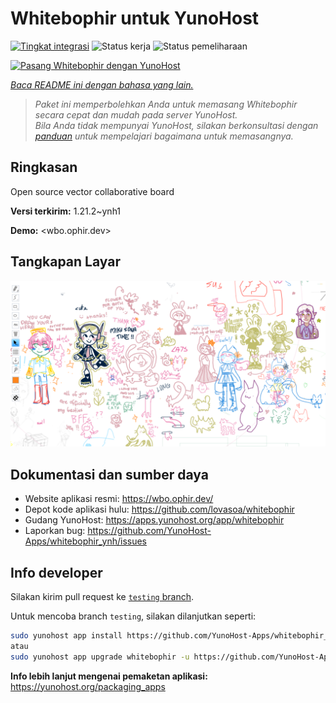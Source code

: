 <!--
N.B.: README ini dibuat secara otomatis oleh <https://github.com/YunoHost/apps/tree/master/tools/readme_generator>
Ini TIDAK boleh diedit dengan tangan.
-->

# Whitebophir untuk YunoHost

[![Tingkat integrasi](https://dash.yunohost.org/integration/whitebophir.svg)](https://ci-apps.yunohost.org/ci/apps/whitebophir/) ![Status kerja](https://ci-apps.yunohost.org/ci/badges/whitebophir.status.svg) ![Status pemeliharaan](https://ci-apps.yunohost.org/ci/badges/whitebophir.maintain.svg)

[![Pasang Whitebophir dengan YunoHost](https://install-app.yunohost.org/install-with-yunohost.svg)](https://install-app.yunohost.org/?app=whitebophir)

*[Baca README ini dengan bahasa yang lain.](./ALL_README.md)*

> *Paket ini memperbolehkan Anda untuk memasang Whitebophir secara cepat dan mudah pada server YunoHost.*  
> *Bila Anda tidak mempunyai YunoHost, silakan berkonsultasi dengan [panduan](https://yunohost.org/install) untuk mempelajari bagaimana untuk memasangnya.*

## Ringkasan

Open source vector collaborative board

**Versi terkirim:** 1.21.2~ynh1

**Demo:** <wbo.ophir.dev>

## Tangkapan Layar

![Tangkapan Layar pada Whitebophir](./doc/screenshots/screenshots.png)

## Dokumentasi dan sumber daya

- Website aplikasi resmi: <https://wbo.ophir.dev/>
- Depot kode aplikasi hulu: <https://github.com/lovasoa/whitebophir>
- Gudang YunoHost: <https://apps.yunohost.org/app/whitebophir>
- Laporkan bug: <https://github.com/YunoHost-Apps/whitebophir_ynh/issues>

## Info developer

Silakan kirim pull request ke [`testing` branch](https://github.com/YunoHost-Apps/whitebophir_ynh/tree/testing).

Untuk mencoba branch `testing`, silakan dilanjutkan seperti:

```bash
sudo yunohost app install https://github.com/YunoHost-Apps/whitebophir_ynh/tree/testing --debug
atau
sudo yunohost app upgrade whitebophir -u https://github.com/YunoHost-Apps/whitebophir_ynh/tree/testing --debug
```

**Info lebih lanjut mengenai pemaketan aplikasi:** <https://yunohost.org/packaging_apps>
